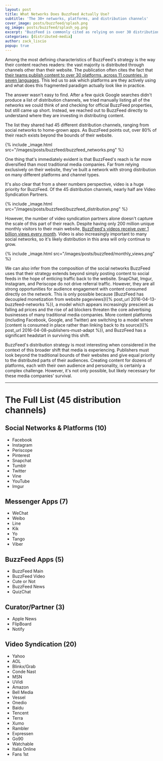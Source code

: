 ```yaml
---
layout: post
title: What Networks Does BuzzFeed Actually Use?
subtitle: 'The 30+ networks, platforms, and distribution channels'
cover_image: posts/buzzfeed/splash.png
og_image: posts/buzzfeed/splash_og.png
excerpt: "BuzzFeed is commonly cited as relying on over 30 distribution channels ranging from social networks to custom apps to reach its large, fragmented audience. Here are the platforms they actually use."
categories: [distributed-media]
author: zack_liscio
popup: true
---
```


Among the most defining characteristics of BuzzFeed's strategy is the way their content reaches readers: the vast majority is distributed through channels other than their website. The publication often cites the fact that [their teams publish content to over 30 platforms, across 11 countries, in seven languages](http://www.buzzfeed.com/daozers/how-buzzfeed-thinks-about-data-and-some-charts-too). This led us to ask which platforms are they actively using and what does this fragmented paradigm actually look like in practice.

The answer wasn't easy to find. After a few quick Google searches didn't produce a list of distribution channels, we tried manually listing all of the networks we could think of and checking for official BuzzFeed properties, but still came up short. Instead, we reached out to BuzzFeed directly to understand where they are investing in distributing content.

The list they shared had 45 different distribution channels, ranging from social networks to home-grown apps. As BuzzFeed points out, over 80% of their reach exists beyond the bounds of their website.

{% include _image.html src="/images/posts/buzzfeed/buzzfeed_networks.png" %}

One thing that's immediately evident is that BuzzFeed's reach is far more diversified than most traditional media companies. Far from relying exclusively on their website, they've built a network with strong distribution on many different platforms and channel types.

It's also clear that from a sheer numbers perspective, video is a huge priority for BuzzFeed. Of the 45 distribution channels, nearly half are Video Syndication Partners. 

{% include _image.html src="/images/posts/buzzfeed/buzzfeed_distribution.png" %}

However, the number of video syndication partners alone doesn't capture the scale of this part of their reach. Despite having only 200 million unique monthly visitors to their main website, [BuzzFeed's videos receive over 1 billion views every month](http://www.buzzfeed.com/advertise/resources/overview). Video is also increasingly important to many social networks, so it's likely distribution in this area will only continue to grow.

{% include _image.html src="/images/posts/buzzfeed/monthly_views.png" %}

We can also infer from the composition of the social networks BuzzFeed uses that their strategy extends beyond simply posting content to social feeds in the hope of enticing traffic back to the website. SnapChat, Imgur, Instagram, and Periscope do not drive referral traffic. However, they are all strong opportunities for audience engagement with content consumed directly on the network. This is only possible because [BuzzFeed has decoupled monetization from website pageviews]({% post_url 2016-04-13-buzzfeed-networks %}), a model which appears increasingly prescient as falling ad prices and the rise of ad blockers threaten the core advertising businesses of many traditional media companies. More content platforms (including Facebook, Google, and Twitter) are switching to a model where [content is consumed in place rather than linking back to its source]({% post_url 2016-04-08-publishers-must-adapt %}), and BuzzFeed has a significant headstart in surviving this shift.

BuzzFeed's distribution strategy is most interesting when considered in the context of this broader shift that media is experiencing. Publishers must look beyond the traditional bounds of their websites and give equal priority to the distributed parts of their audiences. Creating content for dozens of platforms, each with their own audience and personality, is certainly a complex challenge. However, it's not only possible, but likely necessary for these media companies' survival.

-----

# The Full List (45 distribution channels)

## **Social Networks & Platforms (10)**
  - Facebook
  - Instagram
  - Periscope
  - Pinterest
  - Snapchat
  - Tumblr
  - Twitter
  - Vine
  - YouTube
  - Imgur

## **Messenger Apps (7)**
  - WeChat
  - Weibo
  - Line
  - Kik
  - Yo
  - Tango
  - Viber

## **BuzzFeed Apps (5)**
  - BuzzFeed Main
  - BuzzFeed Video
  - Cute or Not
  - BuzzFeed News
  - QuizChat

## **Curator/Partner (3)**
  - Apple News
  - FlipBoard
  - Notify

## **Video Syndication (20)**
  - Yahoo
  - AOL
  - Blinkx/Grab
  - Conde Nast
  - MSN
  - UVidi
  - Amazon
  - Bell Media
  - Vessel
  - Onedio
  - Baidu
  - Tencent
  - Terra
  - Xumo
  - Rambler
  - Expressen
  - Go90
  - Watchable
  - Italia Online
  - Fans 1st
